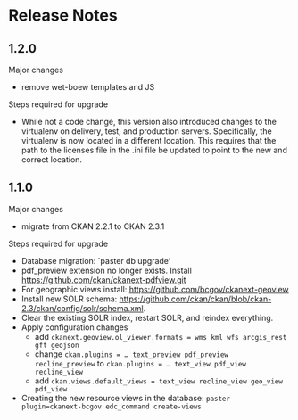 # Release Notes

## 1.2.0

Major changes

- remove wet-boew templates and JS

Steps required for upgrade

- While not a code change, this version also introduced changes to the 
virtualenv on delivery, test, and production servers. Specifically, the 
virtualenv is now located in a different location. This requires that the path
to the licenses file in the .ini file be updated to point to the new and correct
location.

## 1.1.0

Major changes

- migrate from CKAN 2.2.1 to CKAN 2.3.1

Steps required for upgrade

- Database migration: `paster db upgrade’
- pdf_preview extension no longer exists. Install https://github.com/ckan/ckanext-pdfview.git
- For geographic views install: https://github.com/bcgov/ckanext-geoview
- Install new SOLR schema: https://github.com/ckan/ckan/blob/ckan-2.3/ckan/config/solr/schema.xml.
- Clear the existing SOLR index, restart SOLR, and reindex everything.
- Apply configuration changes
  - add `ckanext.geoview.ol_viewer.formats = wms kml wfs arcgis_rest gft geojson`
  - change `ckan.plugins = … text_preview pdf_preview recline_preview` to
`ckan.plugins = … text_view pdf_view recline_view`
  - add `ckan.views.default_views = text_view recline_view geo_view pdf_view`
- Creating the new resource views in the database: `paster --plugin=ckanext-bcgov edc_command create-views`

